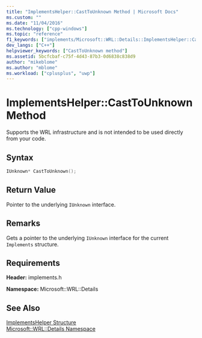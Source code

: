 ```yaml
---
title: "ImplementsHelper::CastToUnknown Method | Microsoft Docs"
ms.custom: ""
ms.date: "11/04/2016"
ms.technology: ["cpp-windows"]
ms.topic: "reference"
f1_keywords: ["implements/Microsoft::WRL::Details::ImplementsHelper::CastToUnknown"]
dev_langs: ["C++"]
helpviewer_keywords: ["CastToUnknown method"]
ms.assetid: 5bcfcbaf-c75f-4d43-87b3-0d6838c838d9
author: "mikeblome"
ms.author: "mblome"
ms.workload: ["cplusplus", "uwp"]
---
```

# ImplementsHelper::CastToUnknown Method
Supports the WRL infrastructure and is not intended to be used directly from your code.  
  
## Syntax  
  
```cpp  
IUnknown* CastToUnknown();  
```  
  
## Return Value  
 Pointer to the underlying `IUnknown` interface.  
  
## Remarks  
 Gets a pointer to the underlying `IUnknown` interface for the current `Implements` structure.  
  
## Requirements  
 **Header:** implements.h  
  
 **Namespace:** Microsoft::WRL::Details  
  
## See Also  
 [ImplementsHelper Structure](../windows/implementshelper-structure.md)   
 [Microsoft::WRL::Details Namespace](../windows/microsoft-wrl-details-namespace.md)